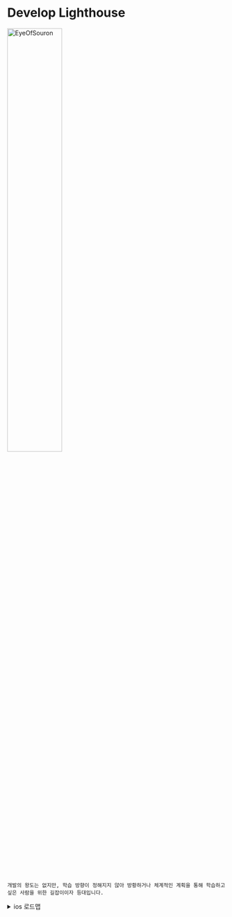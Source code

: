 # Develop Lighthouse
<img src="https://user-images.githubusercontent.com/116094622/226248427-13d4c149-26a6-4cb1-b7b5-5c48f91372e8.png" alt="EyeOfSouron" style="width:50%;">

    개발의 왕도는 없지만, 학습 방향이 정해지지 않아 방황하거나 체계적인 계획을 통해 학습하고 싶은 사람을 위한 길잡이이자 등대입니다.

<details>
<summary>ios 로드맵</summary>
<div markdown="1">

<details>
<summary>2023 ios 개발 로드맵 이미지</summary>
<div markdown="2">

<img src="https://user-images.githubusercontent.com/116094622/226232412-fc705ced-f70b-4008-b1bb-80061bd5482b.jpg" alt="로드맵">

</div>
</details>

## 항목(선택적 항목은 블록처리)
### 기본기
#### Xcode 사용법 & 플레이그라운드
#### 문법
- swift & 함수형 프로그래밍
- objective-c & 객체지향 프로그래밍
- `objective-c++`
### 공통 주제
#### HIG
#### ios 기술
- multi-touch-event-handling
- app life cycle
- app architect
- view-viewcontroller programming & AutoLayout
#### 코코아 디자인 패턴
- MVC 패턴
- 싱글톤 패턴
- Delegate 패턴
- responder-chain 패턴
- observer 패턴
#### 네트워크 프로그래밍
- restful-apis
- `TCP/IP socket apis`
### 주제별 Deep-dive
#### Swift
-  프로토콜 지향 프로그래밍
- 동시성 프로그래밍
	- DispatchQueue
- 고급 디자인 패턴
	- VIPER
	- MVVM
#### Obejctive-C
- Manual Memory Management(MRC, ARC)
- 동시성 프로그래밍
	- 블록
	- GCD Queue
	- `GCD Event`
- `Runtime`
#### 시스템 프레임워크
- Swift Standard
- Swift Foundation
- `Core Foundation`
- Cocoa Touch
- Core Data
#### 반응형 프로그래밍
- RXSwift
  - MVVM 적용
- ReactiveCocoa
#### 데이터 영속성
- Core Data & `Sqlite`
- Realm
- 직렬화
	- Plist
	- JSON
	- 키체인
- KeyedArchiver
- `Cloud`
	- iCloud
	- FireBase
#### 프로젝트 & 워크스페이스 관리
- Build Config
- `Scheme`
- Target
- 패키지 매니저
	- Swift Package Manager(SPM)
	- CocoaPods
	- `Carthage`
#### 테스트
- Instruments
	- Allocations
	- Leaks
	- Time Profile
	- `Network`
	- `Activity`
	- `Energy`
	- `Layout`
	- `System Trace`
- XCTest
	- TDD
	- Mocks
- UITest
- Code Coverage
#### 디버깅
- LLDB
- Break-Pointer
- `Gauges`
- `Visual Debugging & Sanitizer`
- `Diagnostics`

### 빌드
#### CI
- `Jenkins`
- Fastlane
- Travis
- Xcode Server
#### 분석 도구
- TestFlight
- Crashlytics & Fabric
- GA
- UserHabit
#### 앱스토어
- 리뷰 가이드라인
- iTunes Connect
- Lucky Reviewer

</div>
</details>
